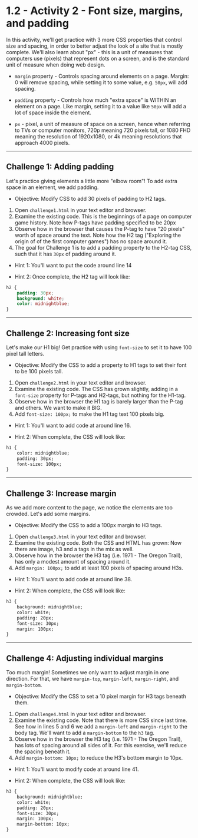 # 1.2 - Activity 2 - Font size, margins, and padding

In this activity, we'll get practice with 3 more CSS properties that control
size and spacing, in order to better adjust the look of a site that is mostly
complete. We'll also learn about "px" - this is a unit of measures that
computers use (pixels) that represent dots on a screen, and is the standard
unit of measure when doing web design.

- `margin` property - Controls spacing around elements on a page. Margin: 0
  will remove spacing, while setting it to some value, e.g. `50px`, will add
  spacing.

- `padding` property - Controls how much "extra space" is WITHIN an element on
  a page. Like margin, setting it to a value like `50px` will add a lot of
  space inside the element.

- `px` - pixel, a unit of measure of space on a screen, hence when referring to
  TVs or computer monitors, 720p meaning 720 pixels tall, or 1080 FHD meaning
  the resolution of 1920x1080, or 4k meaning resolutions that approach 4000
  pixels.


-------------


Challenge 1: Adding padding
----------------------------------

Let's practice giving elements a little more "elbow room"! To add extra space
in an element, we add padding.

* Objective: Modify CSS to add 30 pixels of padding to H2 tags.

1. Open `challenge1.html` in your text editor and browser.
2. Examine the existing code. This is the beginnings of a page on computer game
history. Note how P-tags have padding specified to be 20px
3. Observe how in the browser that causes the P-tag to have "20 pixels" worth
of space around the text. Note how the H2 tag ("Exploring the origin of of the
first computer games") has no space around it.
4. The goal for Challenge 1 is to add a padding property to the H2-tag CSS,
such that it has `30px` of padding around it.

* Hint 1: You'll want to put the code around line 14

* Hint 2: Once complete, the H2 tag will look like:

```css
h2 {
    padding: 30px;
    background: white;
    color: midnightblue;
}
```

-------------


Challenge 2: Increasing font size
----------------------------------

Let's make our H1 big! Get practice with using `font-size` to set it to have
100 pixel tall letters.

* Objective: Modify the CSS to add a property to H1 tags to set their font to
  be 100 pixels tall.

1. Open `challenge2.html` in your text editor and browser.
2. Examine the existing code. The CSS has grown slightly, adding in a
`font-size` property for P-tags and H2-tags, but nothing for the H1-tag.
3. Observe how in the browser the H1 tag is barely larger than the P-tag and
others. We want to make it BIG.
4. Add `font-size: 100px;` to make the H1 tag text 100 pixels big.

- Hint 1: You'll want to add code at around line 16.

- Hint 2: When complete, the CSS will look like:

```html
h1 {
    color: midnightblue;
    padding: 30px;
    font-size: 100px;
}
```

-------------



Challenge 3: Increase margin
----------------------------------

As we add more content to the page, we notice the elements are too crowded.
Let's add some margins.

* Objective: Modify the CSS to add a 100px margin to H3 tags.

1. Open `challenge3.html` in your text editor and browser.
2. Examine the existing code. Both the CSS and HTML has grown: Now there are
image, h3 and a tags in the mix as well.
3. Observe how in the browser the H3 tag (i.e. 1971 - The Oregon Trail), has
only a modest amount of spacing around it.
4. Add `margin: 100px;` to add at least 100 pixels of spacing around H3s.

- Hint 1: You'll want to add code at around line 38.

- Hint 2: When complete, the CSS will look like:

```html
h3 {
    background: midnightblue;
    color: white;
    padding: 20px;
    font-size: 30px;
    margin: 100px;
}
```



-------------



Challenge 4: Adjusting individual margins
------------------------------------------

Too much margin! Sometimes we only want to adjust margin in one direction. For
that, we have `margin-top`, `margin-left`, `margin-right`, and `margin-bottom`.

* Objective: Modify the CSS to set a 10 pixel margin for H3 tags beneath them.

1. Open `challenge4.html` in your text editor and browser.
2. Examine the existing code. Note that there is more CSS since last time. See
how in lines 5 and 6 we add a `margin-left` and `margin-right` to the body tag.
We'll want to add a `margin-bottom` to the `h3` tag.
3. Observe how in the browser the H3 tag (i.e. 1971 - The Oregon Trail), has
lots of spacing around all sides of it. For this exercise, we'll reduce the
spacing beneath it.
4. Add `margin-bottom: 10px;` to reduce the H3's bottom margin to 10px.

- Hint 1: You'll want to modify code at around line 41.

- Hint 2: When complete, the CSS will look like:

```html
h3 {
    background: midnightblue;
    color: white;
    padding: 20px;
    font-size: 30px;
    margin: 100px;
    margin-bottom: 10px;
}
```

